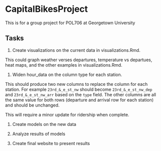 # CapitalBikesProject

This is for a group project for POL706 at Georgetown University

## Tasks 

1. Create visualizations on the current data in visualizations.Rmd. 

This could graph weather verses departures, temperature vs departues, heat maps, and the other examples in visualizations.Rmd.

1. Widen hour_data on the column type for each station. 

This should produce two new columns to replace the column for each station. For example `23rd_&_e_st_nw` should become `23rd_&_e_st_nw_dep` and `23rd_&_e_st_nw_arr` based on the `type` field. The other columns are all the same value for both rows (departure and arrival row for each station) and should be unchanged.

This will require a minor update for ridership when complete.

1. Create models on the new data

1. Analyze results of models

1. Create final website to present results
